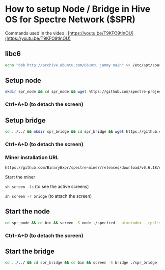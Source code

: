 # How to setup Node / Bridge in Hive OS for Spectre Network ($SPR)
Commands used in the video : [https://youtu.be/T9KFO9tInOU](https://youtu.be/T9KFO9tInOU)

## libc6 
```sh
echo "deb http://archive.ubuntu.com/ubuntu jammy main" >> /etc/apt/sources.list && apt update && apt upgrade -y && apt install g++-11 -y && apt install libc6 -y
```

## Setup node
```sh
mkdir spr_node && cd spr_node && wget https://github.com/spectre-project/rusty-spectre/releases/download/v0.3.14/rusty-spectre-v0.3.14-linux-gnu-amd64.zip && unzip rusty-spectre-v0.3.14-linux-gnu-amd64.zip && cd bin && screen -S node ./spectred --utxoindex --rpclisten=0.0.0.0:18110
```

### Ctrl+A+D (to detach the screen)

## Setup bridge
```sh
cd ../../ && mkdir spr_bridge && cd spr_bridge && wget https://github.com/spectre-project/spectre-stratum-bridge/releases/download/v0.3.15/spr_bridge-v0.3.15-linux-x86_64.zip && unzip spr_bridge-v0.3.15-linux-x86_64.zip && cd bin && screen -S bridge ./spr_bridge
```

### Ctrl+A+D (to detach the screen)

### Miner installation URL
```sh
https://github.com/BinaryExpr/spectre-miner/releases/download/v0.6.18/spectre_miner_x64-v0.6.18_linux.tar.gz
```

Start the miner

``sh
screen -ls`` (to see the active screens)

``sh
screen -r bridge`` (to attach the screen)

## Start the node
```sh
cd spr_node && cd bin && screen -S node ./spectred --utxoindex --rpclisten=0.0.0.0:18110
```

### Ctrl+A+D (to detach the screen)

## Start the bridge
```sh
cd ../../ && cd spr_bridge && cd bin && screen -S bridge ./spr_bridge
```
